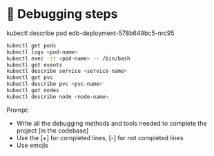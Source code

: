 # 🐞 Debugging steps

kubectl describe pod edb-deployment-578b649bc5-nrc95

```sh
kubectl get pods
kubectl logs <pod-name>
kubectl exec -it <pod-name> -- /bin/bash
kubectl get events
kubectl describe service <service-name>
kubectl get pvc
kubectl describe pvc <pvc-name>
kubectl get nodes
kubectl describe node <node-name>
```

Prompt:
- Write all the debugging methods and tools needed to complete the project [in the codebase]
- Use the [+] for completed lines, [-] for not completed lines
- Use emojis
